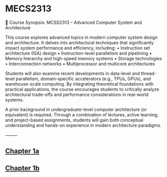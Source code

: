 # MECS2313
📘 Course Synopsis: MCSS2313 – Advanced Computer System and Architecture

This course explores advanced topics in modern computer system design and architecture. It delves into architectural techniques that significantly impact system performance and efficiency, including:
	•	Instruction set architecture (ISA) design
	•	Instruction-level parallelism and pipelining
	•	Memory hierarchy and high-speed memory systems
	•	Storage technologies
	•	Interconnection networks
	•	Multiprocessor and multicore architectures

Students will also examine recent developments in data-level and thread-level parallelism, domain-specific accelerators (e.g., TPUs, GPUs), and warehouse-scale computing. By integrating theoretical foundations with practical applications, the course encourages students to critically analyze architectural trade-offs and performance considerations in real-world systems.

A prior background in undergraduate-level computer architecture (or equivalent) is required. Through a combination of lectures, active learning, and project-based assignments, students will gain both conceptual understanding and hands-on experience in modern architecture paradigms.

⸻
## [Chapter 1a](fund_quant_design.md)
## [Chapter 1b](benchmarks.md)
